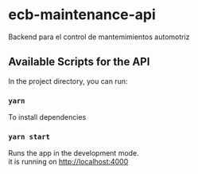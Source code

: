 # ecb-maintenance-api
Backend para el control de mantemimientos automotriz

## Available Scripts for the API

In the project directory, you can run:

### `yarn`

To install dependencies

### `yarn start`

Runs the app in the development mode.\
it is running on [http://localhost:4000](http://localhost:4000)
